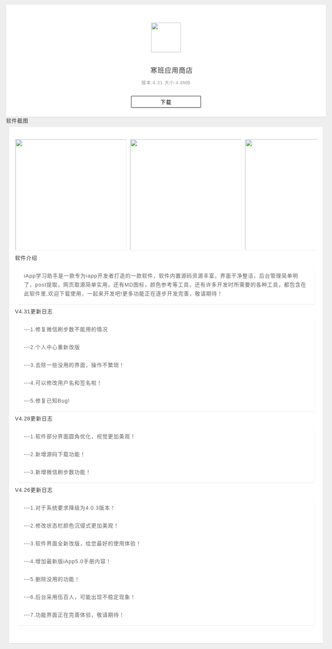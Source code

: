 <body>
<head>
<meta http-equiv="Content-Type" content="text/html; charset=UTF-8">
<title>寒班应用商店</title>
<meta name="viewport" content="width=device-width, initial-scale=1, maximum-scale=1, user-scalable=no">
<style>
html{background:#eee}
*{letter-spacing:1px;font-family:'Helvetica','Droidsansfallback','Heiti SC';box-sizing:border-box;outline:none;margin:0;padding:0;border:0;text-decoration:none;-webkit-tap-highlight-color:rgba(0,0,0,0);color:#333;}
body{margin:0 auto;max-width:960px;box-shadow:0px 1px 2px rgba(0,0,0,0.2);min-width:320px;padding-bottom:0.1px}
#hedadr{background:#fff;text-align:center;box-shadow:0px 1px 2px rgba(0,0,0,0.1)}
#hedadr img{width:80px;height:80px;margin:48px 0px 16px 0px}
#hedadr ul{font-size:18px;margin-bottom:8px}
#hedadr ul i{color:#939393;font-size:14px;font-style:normal}
#hedadr p{font-size:12px;color:#939393;}
#hedadr dd{padding:16px 0px 24px 0px}
#hedadr dd button{cursor:pointer;background:rgba(0,0,0,0);border:solid 1px #000000;width:188px;font-size:14px;color:#000000;border-radius:2px;height:32px}

.title{color:#616161;list-style:none;border-left:solid 4px #000000;margin:12px 8px;padding-left:8px;font-size:14px}
.show{background:#fff;margin:8px;box-shadow:0px 1px 2px rgba(0,0,0,0.1);border-radius:2px;padding:16px;font-size:14px;color:#616161;line-height:24px;word-wrap:break-word;}
.show a{color:#009688;}
.pic{white-space:nowrap;overflow-x:auto;margin-top:16px}
.pic img{height:300px;margin-right:4px;border:solid 1px #eee}

.ad{display:-moz-box;display:-webkit-box;display:box;height:88px}
.ad:active{background:rgba(0,0,0,0.04)}
.ad img{width:56px;height:56px;margin:16px;border-radius:8px;background:#eee}
.ad p{-moz-box-flex:1;-webkit-box-flex:1;box-flex:1;padding:16px 0px}
.ad p u{white-space:nowrap;text-overflow:ellipsis;overflow:hidden;display:block;font-size:12px}

.ad a{color:#fff;background:#009688;display:inline-block;width:64px;height:32px;margin:28px 16px;text-align:center;line-height:32px;font-size:12px;border-radius:2px}
.ad a:active{opacity:0.8;box-shadow:0px 2px 4px rgba(0,0,0,0.2)}
.pp{background:#009688;width: 100%;padding-top: 15px;padding-bottom: 15px; text-align: left;}
table{border-collapse:collapse;border-top:solid 1px #eee;width:100%}
table tr{cursor:pointer;border-bottom:solid 1px #eee;}
table tr:active{background:#eee;}
table td{font-size:14px;padding:8px;line-height:24px;}
</style>
</head>

<html>
<head>

</head>
<body>
<div id="hedadr">
<img src="http://sanyuan.5br.cn/album/upload/1498/2019/10/28/1498_1108350.png">
<ul>寒班应用商店</ul>
<p>版本:4.31    大小:4.8MB</p>
<dd><a href="https://www.lanzous.com/i7gnkof"><button>下载</button></a></dd>
</div>
<div class="title">软件截图</div>
<div class="show">
<div class="pic">
<img src="http://sanyuan.5br.cn/album/upload/1498/2019/11/20/1498_1124550.png">
<img src="http://sanyuan.5br.cn/album/upload/1498/2019/11/20/1498_1124561.png">
<img src="http://sanyuan.5br.cn/album/upload/1498/2019/11/20/1498_1124562.png">
<img src="http://sanyuan.5br.cn/album/upload/1498/2019/11/20/1498_1124563.png">
<img src="http://sanyuan.5br.cn/album/upload/1498/2019/11/20/1498_1124564.png">
<img src="http://sanyuan.5br.cn/album/upload/1498/2019/11/20/1498_1124565.png">
<img src="http://sanyuan.5br.cn/album/upload/1498/2019/11/20/1498_1124566.png">
</div>
<div class="title">软件介绍</div>
<div class="show">iApp学习助手是一款专为iapp开发者打造的一款软件，软件内置源码资源丰富，界面干净整洁，后台管理简单明了，post提取，网页取源简单实用，还有MD图标，颜色参考等工具，还有许多开发时所需要的各种工具，都包含在此软件里,欢迎下载使用，一起来开发吧!更多功能正在逐步开发完善，敬请期待！
</div>

<div class="title" id="q">V4.31更新日志</div>
<div class="show" id="qx">---1.修复微信刷步数不能用的情况<br><br>---2.个人中心重新改版<br><br>---3.去除一些没用的界面，操作不繁琐！<br><br>---4.可以修改用户名和签名啦！<br><br>---5.修复已知Bug!</div>


<div class="title" id="q">V4.28更新日志</div>
<div class="show" id="qx">---1.软件部分界面圆角优化，视觉更加美观！<br><br>---2.新增源码下载功能！<br><br>---3.新增微信刷步数功能！</div>


<div class="title" id="q">V4.26更新日志</div>
<div class="show" id="qx">---1.对于系统要求降级为4.0.3版本！<br><br>---2.修改状态栏颜色沉侵式更加美观！<br><br>---3.软件界面全新改版，给您最好的使用体验！<br><br>---4.增加最新版iApp5.0手册内容！<br><br>---5.删除没用的功能！<br><br>---6.后台采用伍百人，可能出现不稳定现象！<br><br>---7.功能界面正在完善体验，敬请期待！</div>


<br/>
